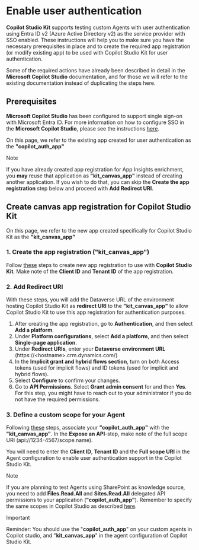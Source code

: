 # Enable user authentication

**Copilot Studio Kit** supports testing custom Agents with user authentication using Entra ID v2 (Azure Active Directory v2) as the service provider with SSO enabled. These instructions will help you to make sure you have the necessary prerequisites in place and to create the required app registration (or modify existing app) to be used with Copilot Studio Kit for user authentication. 

Some of the required actions have already been described in detail in the **Microsoft Copilot Studio** documentation, and for those we will refer to the existing documentation instead of duplicating the steps here.

## Prerequisites
**Microsoft Copilot Studio** has been configured to support single sign-on with Microsoft Entra ID. For more information on how to configure SSO in the **Microsoft Copilot Studio**, please see the instructions [here](https://learn.microsoft.com/microsoft-copilot-studio/configure-sso).

On this page, we refer to the existing app created for user authentication as the **"copilot_auth_app"** 

> [!NOTE]  
> If you have already created app registration for App Insights enrichment, you **may** reuse that application as **"kit_canvas_app"** instead of creating another application. If you wish to do that, you can skip the **Create the app registration** step below and proceed with **Add Redirect URI**. 

## Create canvas app registration for Copilot Studio Kit
On this page, we refer to the new app created specifically for Copilot Studio Kit as the **"kit_canvas_app"** 

### 1. Create the app registration ("kit_canvas_app")
Follow [these](https://learn.microsoft.com/en-us/microsoft-copilot-studio/configuration-authentication-azure-ad#create-an-app-registration) steps to create new app registration to use with **Copilot Studio Kit**. Make note of the **Client ID** and **Tenant ID** of the app registration.

### 2. Add Redirect URI
With these steps, you will add the Dataverse URL of the environment hosting Copilot Studio Kit as **redirect URI** to the **"kit_canvas_app"** to allow Copilot Studio Kit to use this app registration for authentication purposes.
1. After creating the app registration, go to **Authentication**, and then select **Add a platform**.
1. Under **Platform configurations**, select **Add a platform**, and then select **Single-page application**.
1. Under **Redirect URIs**, enter your **Dataverse environment URL** (https://\<hostname>\.crm.dynamics.com/)
1. In the **Implicit grant and hybrid flows section**, turn on both Access tokens (used for implicit flows) and ID tokens (used for implicit and hybrid flows).
1. Select **Configure** to confirm your changes.
1. Go to **API Permissions**. Select **Grant admin consent** for <your tenant name> and then **Yes**. For this step, you might have to reach out to your administrator if you do not have the required permissions.

### 3. Define a custom scope for your Agent
Following [these](https://learn.microsoft.com/en-us/microsoft-copilot-studio/configure-sso?tabs=classic#define-a-custom-scope-for-your-copilot) steps, associate your **"copilot_auth_app"** with the **"kit_canvas_app"**. In the **Expose an API**-step, make note of the full scope URI (api://1234-4567/scope.name).

You will need to enter the **Client ID**, **Tenant ID** and the **Full scope URI** in the Agent configuration to enable user authentication support in the Copilot Studio Kit.

> [!NOTE]  
> If you are planning to test Agents using SharePoint as knowledge source, you need to add **Files.Read.All** and **Sites.Read.All** delegated API permissions to your application (**"copilot_auth_app"**). Remember to specify the same scopes in Copilot Studio as described [here](https://learn.microsoft.com/microsoft-copilot-studio/nlu-generative-answers-sharepoint-onedrive#advanced-authentication-scenarios).

> [!IMPORTANT]  
> Reminder: You should use the "**copilot_auth_app**" on your custom agents in Copilot studio, and "**kit_canvas_app**" in the agent configuration of Copilot Studio Kit.
